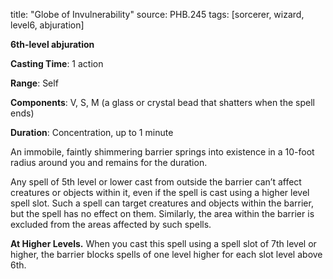 title: "Globe of Invulnerability"
source: PHB.245
tags: [sorcerer, wizard, level6, abjuration]

**6th-level abjuration**

**Casting Time**: 1 action

**Range**: Self

**Components**: V, S, M (a glass or crystal bead that shatters when the spell ends)

**Duration**: Concentration, up to 1 minute

An immobile, faintly shimmering barrier springs into existence in a 10-foot radius around you and remains for the duration.

Any spell of 5th level or lower cast from outside the barrier can’t affect creatures or objects within it, even if the spell is cast using a higher level spell slot. Such a spell can target creatures and objects within the barrier, but the spell has no effect on them. Similarly, the area within the barrier is excluded from the areas affected by such spells.

**At Higher Levels.** When you cast this spell using a spell slot of 7th level or higher, the barrier blocks spells of one level higher for each slot level above 6th.
